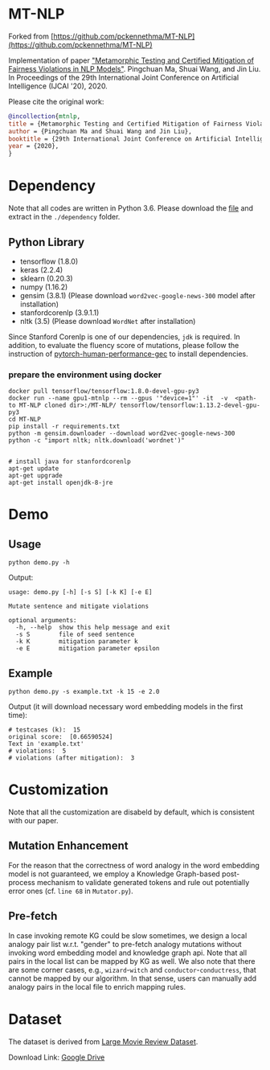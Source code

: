 # MT-NLP

Forked from [https://github.com/pckennethma/MT-NLP](https://github.com/pckennethma/MT-NLP)

Implementation of paper ["Metamorphic Testing and Certified Mitigation of Fairness Violations in NLP Models"](https://www.ijcai.org/Proceedings/2020/64). Pingchuan Ma, Shuai Wang, and Jin Liu. In Proceedings of the 29th International Joint Conference on Artificial Intelligence (IJCAI '20), 2020.

Please cite the original work:

```bibtex
@incollection{mtnlp,
title = {Metamorphic Testing and Certified Mitigation of Fairness Violations in NLP Models},
author = {Pingchuan Ma and Shuai Wang and Jin Liu},
booktitle = {29th International Joint Conference on Artificial Intelligence},
year = {2020},
}
```

# Dependency

Note that all codes are written in Python 3.6. Please download the [file](https://drive.google.com/file/d/1nNzFkDw2CQGq9EFIjnuWMDdisb0IYGFn/view?usp=sharing) and extract in the `./dependency` folder.

## Python Library

- tensorflow (1.8.0)
- keras (2.2.4)
- sklearn (0.20.3)
- numpy (1.16.2)
- gensim (3.8.1) (Please download `word2vec-google-news-300` model after installation)
- stanfordcorenlp (3.9.1.1)
- nltk (3.5) (Please download `WordNet` after installation)

Since Stanford Corenlp is one of our dependencies, `jdk` is required.
In addition, to evaluate the fluency score of mutations, please follow the instruction of [pytorch-human-performance-gec](https://github.com/rgcottrell/pytorch-human-performance-gec) to install dependencies.

### prepare the environment using docker 

```
docker pull tensorflow/tensorflow:1.8.0-devel-gpu-py3
docker run --name gpu1-mtnlp --rm --gpus '"device=1"' -it  -v  <path-to MT-NLP cloned dir>:/MT-NLP/ tensorflow/tensorflow:1.13.2-devel-gpu-py3
cd MT-NLP
pip install -r requirements.txt
python -m gensim.downloader --download word2vec-google-news-300
python -c "import nltk; nltk.download('wordnet')"


# install java for stanfordcorenlp
apt-get update
apt-get upgrade
apt-get install openjdk-8-jre
```
# Demo

## Usage
```
python demo.py -h
```

Output:
```
usage: demo.py [-h] [-s S] [-k K] [-e E]

Mutate sentence and mitigate violations

optional arguments:
  -h, --help  show this help message and exit
  -s S        file of seed sentence
  -k K        mitigation parameter k
  -e E        mitigation parameter epsilon
```

## Example

```
python demo.py -s example.txt -k 15 -e 2.0
```

Output (it will download necessary word embedding models in the first time):
```
# testcases (k):  15
original score:  [0.66590524]
Text in 'example.txt'
# violations:  5
# violations (after mitigation):  3
```

# Customization

Note that all the customization are disabeld by default, which is consistent with our paper.

## Mutation Enhancement

For the reason that the correctness of word analogy in the word embedding model is not guaranteed, we employ a Knowledge Graph-based post-process mechanism to validate generated tokens and rule out potentially error ones (cf. `line 68` in `Mutator.py`).

## Pre-fetch

In case invoking remote KG could be slow sometimes, we design a local analogy pair list w.r.t. "gender" to pre-fetch analogy mutations without invoking word embedding model and knowledge graph api. Note that all pairs in the local list can be mapped by KG as well. We also note that there are some corner cases, e.g., `wizard`-`witch` and `conductor`-`conductress`, that cannot be mapped by our algorithm. In that sense, users can manually add analogy pairs in the local file to enrich mapping rules.

# Dataset

The dataset is derived from [Large Movie Review Dataset](https://ai.stanford.edu/~amaas/data/sentiment/).

Download Link: [Google Drive](https://drive.google.com/file/d/1yya4l3Um6bF84gqCyeRLjsOt4Qw-6TNl/view?usp=sharing)
